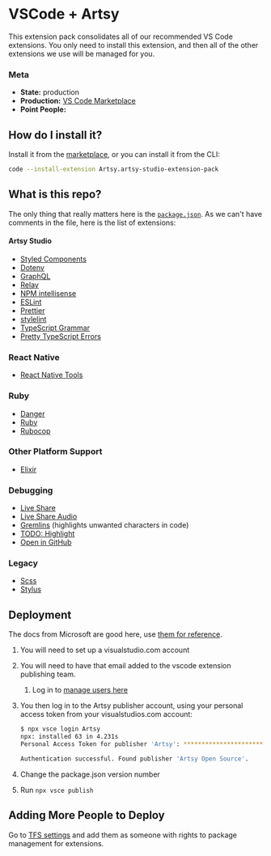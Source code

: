 # VSCode + Artsy

This extension pack consolidates all of our recommended VS Code extensions. You only need to install this extension, and then all of the other extensions we use will be managed for you.

### Meta

* **State:** production
* **Production:** [VS Code Marketplace](https://marketplace.visualstudio.com/items?itemName=Artsy.artsy-studio-extension-pack)
* **Point People:** 

## How do I install it?

Install it from the [marketplace](https://marketplace.visualstudio.com/items?itemName=Artsy.artsy-studio-extension-pack), or you can install it from the CLI:

```sh
code --install-extension Artsy.artsy-studio-extension-pack
```

## What is this repo?

The only thing that really matters here is the [`package.json`](/package.json). As we can't have comments in the file, here is the list of extensions:

#### Artsy Studio

- [Styled Components](https://marketplace.visualstudio.com/items?itemName=jpoissonnier.vscode-styled-components)
- [Dotenv](https://github.com/mikestead/vscode-dotenv)
- [GraphQL](https://github.com/apollographql/apollo-tooling)
- [Relay](https://marketplace.visualstudio.com/items?itemName=meta.relay)
- [NPM intellisense](https://marketplace.visualstudio.com/items?itemName=christian-kohler.npm-intellisense)
- [ESLint](https://marketplace.visualstudio.com/items?itemName=dbaeumer.vscode-eslint)
- [Prettier](https://marketplace.visualstudio.com/items?itemName=esbenp.prettier-vscode)
- [stylelint](https://marketplace.visualstudio.com/items?itemName=shinnn.stylelint)
- [TypeScript Grammar](https://marketplace.visualstudio.com/items?itemName=ms-vscode.typescript-javascript-grammar)
- [Pretty TypeScript Errors](https://marketplace.visualstudio.com/items?itemName=yoavbls.pretty-ts-errors)

### React Native

- [React Native Tools](https://marketplace.visualstudio.com/items?itemName=vsmobile.vscode-react-native)

### Ruby 

- [Danger](https://marketplace.visualstudio.com/items?itemName=Orta.vscode-danger)
- [Ruby](https://marketplace.visualstudio.com/items?itemName=rebornix.Ruby)
- [Rubocop](https://marketplace.visualstudio.com/items?itemName=misogi.ruby-rubocop)

### Other Platform Support

- [Elixir](https://marketplace.visualstudio.com/items?itemName=mjmcloug.vscode-elixir)

### Debugging

- [Live Share](https://marketplace.visualstudio.com/items?itemName=MS-vsliveshare.vsliveshare)
- [Live Share Audio](https://marketplace.visualstudio.com/items?itemName=MS-vsliveshare.vsliveshare-audio)
- [Gremlins](https://github.com/nhoizey/vscode-gremlins) (highlights unwanted characters in code)
- [TODO: Highlight](https://marketplace.visualstudio.com/items?itemName=wayou.vscode-todo-highlight)
- [Open in GitHub](https://marketplace.visualstudio.com/items?itemName=ziyasal.vscode-open-in-github)


### Legacy

- [Scss](https://marketplace.visualstudio.com/items?itemName=robinbentley.sass-indented)
- [Stylus](https://marketplace.visualstudio.com/items?itemName=sysoev.language-stylus)


## Deployment

The docs from Microsoft are good here, use [them for reference](https://code.visualstudio.com/docs/extensions/publish-extension#_login-to-a-publisher).

1. You will need to set up a visualstudio.com account
1. You will need to have that email added to the vscode extension publishing team.
    1. Log in to [manage users here](https://marketplace.visualstudio.com/manage/publishers/artsy)
1. You then log in to the Artsy publisher account, using your personal access token from your visualstudios.com account:
    
    ```sh 
    $ npx vsce login Artsy
    npx: installed 63 in 4.231s
    Personal Access Token for publisher 'Artsy': ****************************************************

    Authentication successful. Found publisher 'Artsy Open Source'.
    ```

1. Change the package.json version number
1. Run `npx vsce publish`

## Adding More People to Deploy

Go to [TFS settings](https://artsy-open-source.visualstudio.com/_settings/users) and add them as someone with rights
to package management for extensions.

